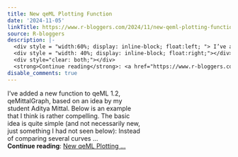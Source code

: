 ```yaml
---
title: New qeML Plotting Function
date: '2024-11-05'
linkTitle: https://www.r-bloggers.com/2024/11/new-qeml-plotting-function/
source: R-bloggers
description: |-
  <div style = "width:60%; display: inline-block; float:left; "> I’ve added a new function to qeML 1.2, qeMittalGraph, based on an idea by my student Aditya Mittal. Below is an example that I think is rather compelling. The basic idea is quite simple (and not necessarily new, just something I had not seen below): Instead of comparing several curves ...</div>
  <div style = "width: 40%; display: inline-block; float:right;"></div>
  <div style="clear: both;"></div>
  <strong>Continue reading</strong>: <a href="https://www.r-bloggers.com/2024/11/new-qeml-plotting-function/">New qeML Plotting ...
disable_comments: true
---
```

<div style = "width:60%; display: inline-block; float:left; "> I’ve added a new function to qeML 1.2, qeMittalGraph, based on an idea by my student Aditya Mittal. Below is an example that I think is rather compelling. The basic idea is quite simple (and not necessarily new, just something I had not seen below): Instead of comparing several curves ...</div>
<div style = "width: 40%; display: inline-block; float:right;"></div>
<div style="clear: both;"></div>
<strong>Continue reading</strong>: <a href="https://www.r-bloggers.com/2024/11/new-qeml-plotting-function/">New qeML Plotting ...